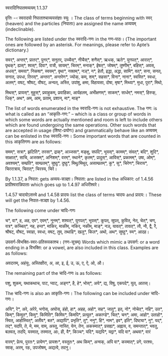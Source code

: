 

 स्वरादिनिपातमव्ययम् 1.1.37 


वृत्तिः --ः स्‍वरादयो निपाताश्‍चाव्‍ययसंज्ञाः स्‍युः । The class of terms beginning with स्वर् (heaven) and the particles (निपाताः) are assigned the name अव्ययम् (indeclinable). 


The following are listed under the स्वरादि-गणः in the गण-पाठः। (The important ones are followed by an asterisk. For meanings, please refer to Apte’s dictionary.) 

सवर्*, अन्तर्*, प्रातर्*, पुनर्*, सनुतर्, उच्चैस्*, नीचैस्*, शनैस्*, ऋधक्, ऋते*, युगपत्*, आरात्*, पृथक्*, ह्यस्*, श्वस्*, दिवा*, रात्रौ, सायम्*, चिरम्*, मनाक्*, ईषत्*, जोषम्*, तूष्णीम्*, बहिस्*, अवस्, अधस्*, समया*, निकषा*, स्वयम्*, वृथा*, नक्तम्*, नञ्*, न*, हेतौ, इद्धा, अद्धा, सामि*, वत्*, सना, सनत्, सनात्, उपधा, तिरस्*, अन्तरा*, अन्तरेण*, ज्योक्, कम्, शम्*, सहसा*, विना*, नाना*, स्वस्ति*, स्वधा, अलम्*, वषट्, श्रौषट्, वौषट्, अन्यत्, अस्ति, उपांशु, क्षमा, विहायसा, दोषा, मृषा*, मिथ्या*, मुधा, पुरा*, मिथो, 

मिथस्*, प्रायस्*, मुहुस्*, प्रवाहुकम्, प्रवाहिका, आर्यहलम्, अभीक्षणम्*, साकम्*, सार्धम्*, नमस्*, हिरुक्, धिक्*, अथ*, अम्, आम्, प्रताम्, प्रशान्, मा*, माङ्* 


The list of words enumerated in the स्वरादि-गणः is not exhaustive. The गण: is what is called as an “आकृति-गण:” – which is a class or group of words in which some words are actually mentioned and room is left to include others which are found undergoing the same operations. Other such words that are accepted in usage (शिष्ट-प्रयोगः) and grammatically behave like an अव्ययम् can be enlisted in the स्वरादि-गणः। Some important words that are counted in this आकृतिगणः are as follows: 

समम्*, सत्रा*, झटिति*, तरसा*, द्राक्*, अञ्जसा*, मङ्क्षु, सपदि*, भूयस्*, कामम्*, संवत्*, बदि*, शुदि*, साक्षात्*, साचि, अजस्रम्*, अनिशम्*, वरम्*, स्थाने*, कृतम्*, प्रादुस्*, आविस्*, प्रकामम्*, उषा, ओम्*, अवश्यम्*, सम्प्रति*, साम्प्रतम्*, सुष्ठु*, दुष्ठु*, मिथु/मिथुर्, असाम्प्रतम्*, कु*, सु*, चिरेण*, चिराय*, चिररात्राय, चिरात्*, चिरस्य, चिरे। 


By 1.1.37, a निपात: gets अव्यय-सञ्ज्ञा। निपाता: are listed in the अधिकार: of 1.4.56 प्राग्रीश्वरान्निपाताः which goes up to 1.4.97 अधिरीश्वरे। 

1.4.57 चादयोऽसत्त्वे and 1.4.58 प्रादयः list the class of terms चादयः and प्रादय:। These will get the निपात-सञ्ज्ञा by 1.4.56. 


The following come under चादि-गणः 

च*, वा*, ह, अह, एव*, एवम्*, नूनम्*, शश्वत्*, युगपत्*, भूयस्*, कूपत्, सूपत्, कुवित्, नेत्, चेत्*, चण्, यत्र*, कच्चित्*, नह, हन्त*, माकिर्, माकीम्, नकिर्, नकीम्, माङ्*, नञ्, यावत्*, तावत्*, त्वै, न्वै, द्वै, रै, श्रौषट्, वौषट्, स्वाहा, स्वधा, वषट्, तुम्, तथाहि*, खलु*, किल*, अथो, अथ*, सुष्ठु*, स्म*, आदह। 

उपसर्ग-विभक्ति-स्वर-प्रतिरूपकाश्च। (गण-सूत्रम्) Words which mimic a उपसर्ग: or a word ending in a विभक्ति: or a vowel, are also included in this class. Examples are as follows: 

अवदत्तम्, अहंयुः, अस्तिक्षीरा, अ, आ, इ, ई, उ, ऊ, ए, ऐ, ओ, औ। 


The remaining part of the चादि-गणः is as follows: 

पशु, शुकम्, यथाकथाच, पाट, प्याट्, अङ्ग*, है, हे*, भोस्*, अये*, द्य, विषु, एकपदे*, युत्, आतस्। 


The चादि-गणः is also an आकृति-गणः। The following can be included under चादि-गणः। 

अयि*, रे*, अरे, अरेरे, भगोस्, अघोस्, हंहो, हा*, अहह, अहो*, सह*, जातु*, इत्, नो*, नोचेत्*, नहि*, उत*, किम्*, किमुत*, किमु*, किमिति*, किमिव*, किमपि*, प्रत्युत*, अकाण्डे*, चित्*, चन*, अमा, आहो*, उताहो*, स्वित्, आहोस्वित्*, अतीव*, बत*, अद्यापि*, प्रभृति*, तु*, ननु*, हि*, नाम*, इव*, इति*, दिष्ट्या*, नु*, यद्*, तद्*, यदपि, ते, मे, मम, वाम्, अस्तु, नास्ति, येन, तेन, अकस्मात्*, प्रसह्य*, अह्नाय, व, समन्तात्*, भवतु, बलवत्, तदपि, यस्मात्, तस्मात्, आः, ही, वै*, किञ्च*, यदि*, यद्यपि*, यद्वा*, यदि वा*, अथवा*, वारं 

वारम्*, प्रेत्य, पुरतः*, प्रायेण*, प्रायशः*, वस्तुतः*, अथ किम्*, अन्वक्, अपि वा*, कस्मात्*, प्रगे, परश्वः, स्राक्, अरम्, रहः, उपजोषम्, अद्यत्वे, तदनु। 


